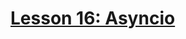 # [Lesson 16: Asyncio](https://colab.research.google.com/drive/1MtSf6NxfWI14aDA5kLLAOMVqH0NNWN98?usp=sharing)